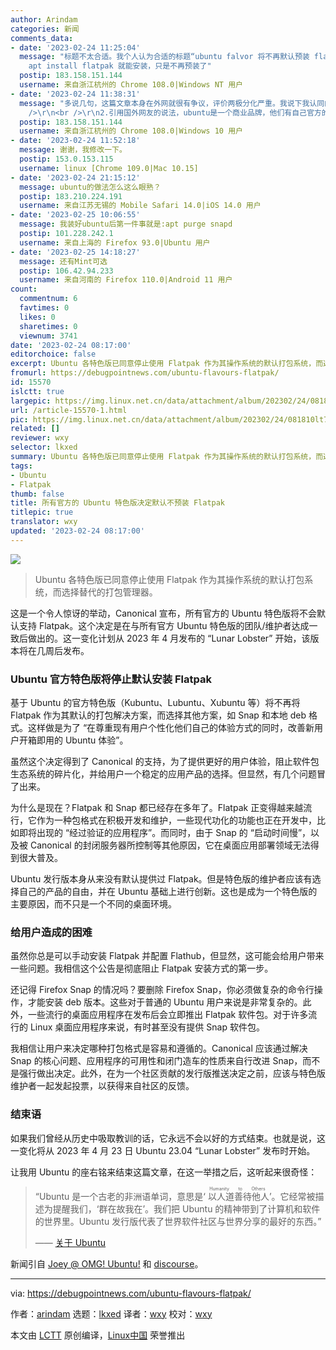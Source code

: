 ```yaml
---
author: Arindam
categories: 新闻
comments_data:
- date: '2023-02-24 11:25:04'
  message: "标题不太合适。我个人认为合适的标题“ubuntu falvor 将不再默认预装 flatpak”<br />\r\nflatpak仍然存在于ubuntu的repo里，sudo
    apt install flatpak 就能安装，只是不再预装了"
  postip: 183.158.151.144
  username: 来自浙江杭州的 Chrome 108.0|Windows NT 用户
- date: '2023-02-24 11:38:31'
  message: "多说几句，这篇文章本身在外网就很有争议，评价两极分化严重。我说下我认同的。<br />\r\n<br />\r\n1.ubuntu（非flavor版）本身从来没预装过flatpak，官方默认是预装的snap，flavor版里也不是所有都预装了flatpak。fedora以及变种也没有预装过snap。所以这无关所谓“选择自由”<br
    />\r\n<br />\r\n2.引用国外网友的说法，ubuntu是一个商业品牌，他们有自己官方的解决方案，也就是snap，不管它好不好用，如果你不认同，可以不用ubuntu，去用Arch或者fedora，而不是来指责Canonial“又来剥夺用户自由了”，毕竟他们是付出了真金白银去维护发行版的，有权对自己的发行版做出决定"
  postip: 183.158.151.144
  username: 来自浙江杭州的 Chrome 108.0|Windows 10 用户
- date: '2023-02-24 11:52:18'
  message: 谢谢，我修改一下。
  postip: 153.0.153.115
  username: linux [Chrome 109.0|Mac 10.15]
- date: '2023-02-24 21:15:12'
  message: ubuntu的做法怎么这么眼熟？
  postip: 183.210.224.191
  username: 来自江苏无锡的 Mobile Safari 14.0|iOS 14.0 用户
- date: '2023-02-25 10:06:55'
  message: 我装好ubuntu后第一件事就是:apt purge snapd
  postip: 101.228.242.1
  username: 来自上海的 Firefox 93.0|Ubuntu 用户
- date: '2023-02-25 14:18:27'
  message: 还有Mint可选
  postip: 106.42.94.233
  username: 来自河南的 Firefox 110.0|Android 11 用户
count:
  commentnum: 6
  favtimes: 0
  likes: 0
  sharetimes: 0
  viewnum: 3741
date: '2023-02-24 08:17:00'
editorchoice: false
excerpt: Ubuntu 各特色版已同意停止使用 Flatpak 作为其操作系统的默认打包系统，而选择替代的打包管理器。
fromurl: https://debugpointnews.com/ubuntu-flavours-flatpak/
id: 15570
islctt: true
largepic: https://img.linux.net.cn/data/attachment/album/202302/24/081810lt7n551kqn2x1q10.jpg
url: /article-15570-1.html
pic: https://img.linux.net.cn/data/attachment/album/202302/24/081810lt7n551kqn2x1q10.jpg.thumb.jpg
related: []
reviewer: wxy
selector: lkxed
summary: Ubuntu 各特色版已同意停止使用 Flatpak 作为其操作系统的默认打包系统，而选择替代的打包管理器。
tags:
- Ubuntu
- Flatpak
thumb: false
title: 所有官方的 Ubuntu 特色版决定默认不预装 Flatpak
titlepic: true
translator: wxy
updated: '2023-02-24 08:17:00'
---
```


![](https://img.linux.net.cn/data/attachment/album/202302/24/081810lt7n551kqn2x1q10.jpg)



> 
> Ubuntu 各特色版已同意停止使用 Flatpak 作为其操作系统的默认打包系统，而选择替代的打包管理器。
> 
> 
> 


这是一个令人惊讶的举动，Canonical 宣布，所有官方的 Ubuntu 特色版将不会默认支持 Flatpak。这个决定是在与所有官方 Ubuntu 特色版的团队/维护者达成一致后做出的。这一变化计划从 2023 年 4 月发布的 “Lunar Lobster” 开始，该版本将在几周后发布。


### Ubuntu 官方特色版将停止默认安装 Flatpak


基于 Ubuntu 的官方特色版（Kubuntu、Lubuntu、Xubuntu 等）将不再将 Flatpak 作为其默认的打包解决方案，而选择其他方案，如 Snap 和本地 deb 格式。这样做是为了 “在尊重现有用户个性化他们自己的体验方式的同时，改善新用户开箱即用的 Ubuntu 体验”。


虽然这个决定得到了 Canonical 的支持，为了提供更好的用户体验，阻止软件包生态系统的碎片化，并给用户一个稳定的应用产品的选择。但显然，有几个问题冒了出来。


为什么是现在？Flatpak 和 Snap 都已经存在多年了。Flatpak 正变得越来越流行，它作为一种包格式在积极开发和维护，一些现代功化的功能也正在开发中，比如即将出现的 “经过验证的应用程序”。而同时，由于 Snap 的 “启动时间慢”，以及被 Canonical 的封闭服务器所控制等其他原因，它在桌面应用部署领域无法得到很大普及。


Ubuntu 发行版本身从来没有默认提供过 Flatpak。但是特色版的维护者应该有选择自己的产品的自由，并在 Ubuntu 基础上进行创新。这也是成为一个特色版的主要原因，而不只是一个不同的桌面环境。


### 给用户造成的困难


虽然你总是可以手动安装 Flatpak 并配置 Flathub，但显然，这可能会给用户带来一些问题。我相信这个公告是彻底阻止 Flatpak 安装方式的第一步。


还记得 Firefox Snap 的情况吗？要删除 Firefox Snap，你必须做复杂的命令行操作，才能安装 deb 版本。这些对于普通的 Ubuntu 用户来说是非常复杂的。此外，一些流行的桌面应用程序在发布后会立即推出 Flatpak 软件包。对于许多流行的 Linux 桌面应用程序来说，有时甚至没有提供 Snap 软件包。


我相信让用户来决定哪种打包格式是容易和遵循的。Canonical 应该通过解决 Snap 的核心问题、应用程序的可用性和闭门造车的性质来自行改进 Snap，而不是强行做出决定。此外，在为一个社区贡献的发行版推送决定之前，应该与特色版维护者一起发起投票，以获得来自社区的反馈。


### 结束语


如果我们曾经从历史中吸取教训的话，它永远不会以好的方式结束。也就是说，这一变化将从 2023 年 4 月 23 日 Ubuntu 23.04 “Lunar Lobster” 发布时开始。


让我用 Ubuntu 的座右铭来结束这篇文章，在这一举措之后，这听起来很奇怪：



> 
> “Ubuntu 是一个古老的非洲语单词，意思是‘<ruby> 以人道善待他人 <rt>  Humanity to Others </rt></ruby>’。它经常被描述为提醒我们，‘群在故我在’。我们把 Ubuntu 的精神带到了计算机和软件的世界里。Ubuntu 发行版代表了世界软件社区与世界分享的最好的东西。”
> 
> 
> —— [关于 Ubuntu](https://ubuntu.com/about)
> 
> 
> 


新闻引自 [Joey @ OMG! Ubuntu!](https://www.omgubuntu.co.uk/2023/02/ubuntu-flavors-no-flatpak) 和 [discourse](https://discourse.ubuntu.com/t/ubuntu-flavor-packaging-defaults/34061)。




---


via: <https://debugpointnews.com/ubuntu-flavours-flatpak/>


作者：[arindam](https://debugpointnews.com/author/dpicubegmail-com/) 选题：[lkxed](https://github.com/lkxed/) 译者：[wxy](https://github.com/wxy) 校对：[wxy](https://github.com/wxy)


本文由 [LCTT](https://github.com/LCTT/TranslateProject) 原创编译，[Linux中国](https://linux.cn/) 荣誉推出